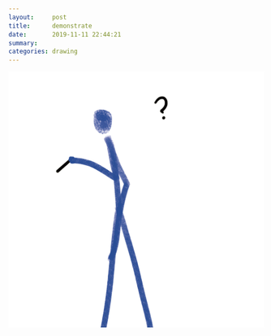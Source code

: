 ```yaml
---
layout:     post
title:      demonstrate
date:       2019-11-11 22:44:21
summary:    
categories: drawing
---
```

![demonstrate](/images/diary/demonstrate.png ".")
